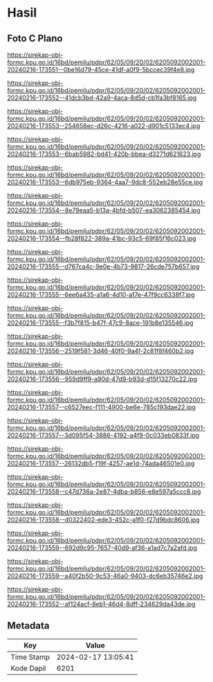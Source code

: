 # Hasil

## Foto C Plano

https://sirekap-obj-formc.kpu.go.id/16bd/pemilu/pdpr/62/05/09/20/02/6205092002001-20240216-173551--0be16d79-45ce-41df-a0f9-5bccec39f4e8.jpg

https://sirekap-obj-formc.kpu.go.id/16bd/pemilu/pdpr/62/05/09/20/02/6205092002001-20240216-173552--41dcb3bd-42a9-4aca-8d5d-cb1fa3bf8165.jpg

https://sirekap-obj-formc.kpu.go.id/16bd/pemilu/pdpr/62/05/09/20/02/6205092002001-20240216-173553--254658ec-d26c-4216-a022-d901c5133ec4.jpg

https://sirekap-obj-formc.kpu.go.id/16bd/pemilu/pdpr/62/05/09/20/02/6205092002001-20240216-173553--6bab5982-bd41-420b-bbea-d3271d621623.jpg

https://sirekap-obj-formc.kpu.go.id/16bd/pemilu/pdpr/62/05/09/20/02/6205092002001-20240216-173553--6db975eb-9364-4aa7-9dc8-552eb28e55ce.jpg

https://sirekap-obj-formc.kpu.go.id/16bd/pemilu/pdpr/62/05/09/20/02/6205092002001-20240216-173554--8e79eaa5-b13a-4bfd-b507-ea3062385454.jpg

https://sirekap-obj-formc.kpu.go.id/16bd/pemilu/pdpr/62/05/09/20/02/6205092002001-20240216-173554--fb28f822-389a-41bc-93c5-69f85f16c023.jpg

https://sirekap-obj-formc.kpu.go.id/16bd/pemilu/pdpr/62/05/09/20/02/6205092002001-20240216-173555--d767ca4c-9e0e-4b73-9817-26cde757b657.jpg

https://sirekap-obj-formc.kpu.go.id/16bd/pemilu/pdpr/62/05/09/20/02/6205092002001-20240216-173555--6ee6a435-a1a6-4d10-a17e-47f9cc6338f7.jpg

https://sirekap-obj-formc.kpu.go.id/16bd/pemilu/pdpr/62/05/09/20/02/6205092002001-20240216-173555--f3b7f815-b47f-47c9-8ace-191b8e135546.jpg

https://sirekap-obj-formc.kpu.go.id/16bd/pemilu/pdpr/62/05/09/20/02/6205092002001-20240216-173556--2519f581-3d46-40f0-9a4f-2c81f8f460b2.jpg

https://sirekap-obj-formc.kpu.go.id/16bd/pemilu/pdpr/62/05/09/20/02/6205092002001-20240216-173556--959d9ff9-a90d-47d9-b93d-d15f13270c22.jpg

https://sirekap-obj-formc.kpu.go.id/16bd/pemilu/pdpr/62/05/09/20/02/6205092002001-20240216-173557--c6527eec-f111-4900-be6e-785c193dae22.jpg

https://sirekap-obj-formc.kpu.go.id/16bd/pemilu/pdpr/62/05/09/20/02/6205092002001-20240216-173557--3d095f54-3886-4192-a4f9-0c033eb0833f.jpg

https://sirekap-obj-formc.kpu.go.id/16bd/pemilu/pdpr/62/05/09/20/02/6205092002001-20240216-173557--26132db5-f19f-4257-ae1d-74ada46501e0.jpg

https://sirekap-obj-formc.kpu.go.id/16bd/pemilu/pdpr/62/05/09/20/02/6205092002001-20240216-173558--c47d736a-2e87-4dba-b856-e8e597a5ccc8.jpg

https://sirekap-obj-formc.kpu.go.id/16bd/pemilu/pdpr/62/05/09/20/02/6205092002001-20240216-173558--d0322402-ede3-452c-a1f0-f27d9bdc8606.jpg

https://sirekap-obj-formc.kpu.go.id/16bd/pemilu/pdpr/62/05/09/20/02/6205092002001-20240216-173559--692d9c95-7657-40d9-af36-a1ad7c7a2afd.jpg

https://sirekap-obj-formc.kpu.go.id/16bd/pemilu/pdpr/62/05/09/20/02/6205092002001-20240216-173559--a40f2b50-9c53-46a0-9403-dc6eb35746e2.jpg

https://sirekap-obj-formc.kpu.go.id/16bd/pemilu/pdpr/62/05/09/20/02/6205092002001-20240216-173552--af124acf-8eb1-46d4-8dff-234629da43de.jpg


## Metadata

| Key        | Value               |
| ---------- | ------------------- |
| Time Stamp | 2024-02-17 13:05:41 |
| Kode Dapil | 6201                |



